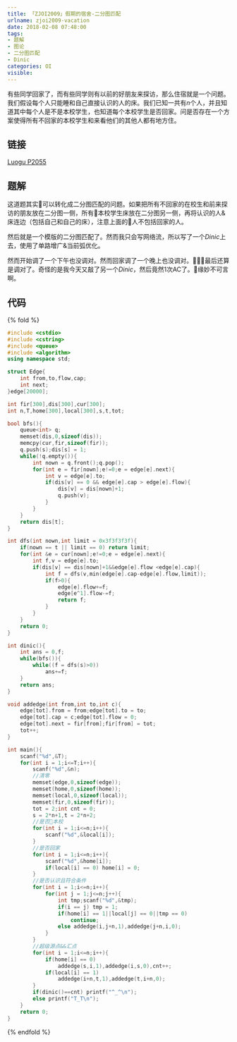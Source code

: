 ```yaml
---
title: 「ZJOI2009」假期的宿舍-二分图匹配
urlname: zjoi2009-vacation
date: 2018-02-08 07:48:00
tags:
- 题解
- 图论
- 二分图匹配
- Dinic
categories: OI
visible:
---
```


有些同学回家了，而有些同学则有以前的好朋友来探访，那么住宿就是一个问题。我们假设每个人只能睡和自己直接认识的人的床。我们已知一共有$n$个人，并且知道其中每个人是不是本校学生，也知道每个本校学生是否回家。问是否存在一个方案使得所有不回家的本校学生和来看他们的其他人都有地方住。

<!-- more -->

## 链接

[Luogu P2055](https://www.luogu.org/problemnew/show/P2055)

## 题解

这道题其实可以转化成二分图匹配的问题。如果把所有不回家的在校生和前来探访的朋友放在二分图一侧，所有本校学生床放在二分图另一侧，再将认识的人&床连边（包括自己和自己的床），注意上面的人不包括回家的人。

然后就是一个模版的二分图匹配了。然而我只会写网络流，所以写了一个$Dinic$上去，使用了单路增广&当前弧优化。

然而开始调了一个下午也没调对。然而回家调了一个晚上也没调对。最后还算是调对了。奇怪的是我今天又敲了另一个$Dinic$，然后竟然1次AC了。缘妙不可言啊。

## 代码

{% fold %}

```cpp
#include <cstdio>
#include <cstring>
#include <queue>
#include <algorithm>
using namespace std;

struct Edge{
    int from,to,flow,cap;
    int next;
}edge[20000];

int fir[300],dis[300],cur[300];
int n,T,home[300],local[300],s,t,tot;

bool bfs(){
    queue<int> q;
    memset(dis,0,sizeof(dis));
    memcpy(cur,fir,sizeof(fir));
    q.push(s);dis[s] = 1;
    while(!q.empty()){
        int nown = q.front();q.pop();
        for(int e = fir[nown];e!=0;e = edge[e].next){
            int v = edge[e].to;
            if(dis[v] == 0 && edge[e].cap > edge[e].flow){
                dis[v] = dis[nown]+1;
                q.push(v);
            }
        }
    }
    return dis[t];
}

int dfs(int nown,int limit = 0x3f3f3f3f){
    if(nown == t || limit == 0) return limit;
    for(int &e = cur[nown];e!=0;e = edge[e].next){
        int f,v = edge[e].to;
        if(dis[v] == dis[nown]+1&&edge[e].flow <edge[e].cap){
            int f = dfs(v,min(edge[e].cap-edge[e].flow,limit));
            if(f>0){
                edge[e].flow+=f;
                edge[e^1].flow-=f;
                return f;
            }
        }
    }
    return 0;
}

int dinic(){
    int ans = 0,f;
    while(bfs()){
        while((f = dfs(s)>0))
            ans+=f;
    }
    return ans;
}

void addedge(int from,int to,int c){
    edge[tot].from = from;edge[tot].to = to;
    edge[tot].cap = c;edge[tot].flow = 0;
    edge[tot].next = fir[from];fir[from] = tot;
    tot++;
}

int main(){
    scanf("%d",&T);
    for(int i = 1;i<=T;i++){
        scanf("%d",&n);
        //清零
        memset(edge,0,sizeof(edge));
        memset(home,0,sizeof(home));
        memset(local,0,sizeof(local));
        memset(fir,0,sizeof(fir));
        tot = 2;int cnt = 0;
        s = 2*n+1,t = 2*n+2;
        //是否本校
        for(int i = 1;i<=n;i++){
            scanf("%d",&local[i]);
        }
        //是否回家
        for(int i = 1;i<=n;i++){
            scanf("%d",&home[i]);
            if(local[i] == 0) home[i] = 0;
        }
        //是否认识且符合条件
        for(int i = 1;i<=n;i++){
            for(int j = 1;j<=n;j++){
                int tmp;scanf("%d",&tmp);
                if(i == j) tmp = 1;
                if(home[i] == 1||local[j] == 0||tmp == 0)
                    continue;
                else addedge(i,j+n,1),addedge(j+n,i,0);
            }
        }
        //超级源点&&汇点
        for(int i = 1;i<=n;i++){
            if(home[i] == 0)
                addedge(s,i,1),addedge(i,s,0),cnt++;
            if(local[i] == 1)
                addedge(i+n,t,1),addedge(t,i+n,0);
        }
        if(dinic()==cnt) printf("^_^\n");
        else printf("T_T\n");
    }
    return 0;
}
```

{% endfold %}
